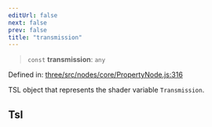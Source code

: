 ```yaml
---
editUrl: false
next: false
prev: false
title: "transmission"
---
```


> `const` **transmission**: `any`

Defined in: [three/src/nodes/core/PropertyNode.js:316](https://github.com/DefinitelyMaybe/three-i18n/blob/fa57b79433d1c349ffb23a78727299c8d4190136/three/src/nodes/core/PropertyNode.js#L316)

TSL object that represents the shader variable `Transmission`.

## Tsl
